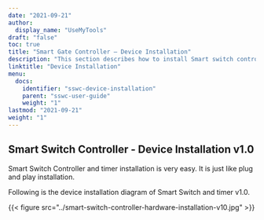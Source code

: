 ```yaml
---
date: "2021-09-21"
author:
  display_name: "UseMyTools"
draft: "false"
toc: true
title: "Smart Gate Controller – Device Installation"
description: "This section describes how to install Smart switch controller and timer."
linktitle: "Device Installation"
menu:
  docs:
    identifier: "sswc-device-installation"
    parent: "sswc-user-guide"
    weight: "1"
lastmod: "2021-09-21"
weight: "1"
---
```


## Smart Switch Controller - Device Installation v1.0 ##

Smart Switch Controller and timer installation is very easy. It is just like plug and play installation.

Following is the device installation diagram of Smart Switch and timer v1.0.

{{< figure src="../smart-switch-controller-hardware-installation-v10.jpg" >}}
